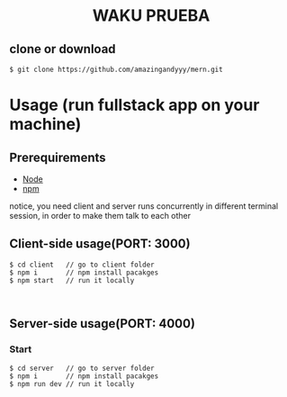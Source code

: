 <h1 align="center">
    WAKU PRUEBA
</h1>

## clone or download
```terminal
$ git clone https://github.com/amazingandyyy/mern.git
```

# Usage (run fullstack app on your machine)

## Prerequirements
- [Node](https://nodejs.org/en/download/)
- [npm](https://nodejs.org/en/download/package-manager/)

notice, you need client and server runs concurrently in different terminal session, in order to make them talk to each other

## Client-side usage(PORT: 3000)
```terminal
$ cd client   // go to client folder
$ npm i       // npm install pacakges
$ npm start   // run it locally



```


## Server-side usage(PORT: 4000)

### Start

```terminal
$ cd server   // go to server folder
$ npm i       // npm install pacakges
$ npm run dev // run it locally
```